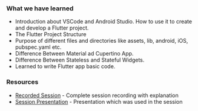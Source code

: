 
### What we have learned

- Introduction about VSCode and Android Studio. How to use it to create and develop a Flutter project.
- The Flutter Project Structure
- Purpose of different files and directories like assets, lib, android, iOS, pubspec.yaml etc.
- Difference Between Material ad Cupertino App.
- Difference Between Stateless and Stateful Widgets.
- Learned to write Flutter app basic code.


### Resources
- [Recorded Session](https://youtu.be/OigmEmF0Iqc) - Complete session recording with explanation
- [Session Presentation](https://drive.google.com/file/d/1NF5CAeEyh2SABPPgNIpY_4TshraENl6I/view?usp=share_link) - Presentation which was used in the session

